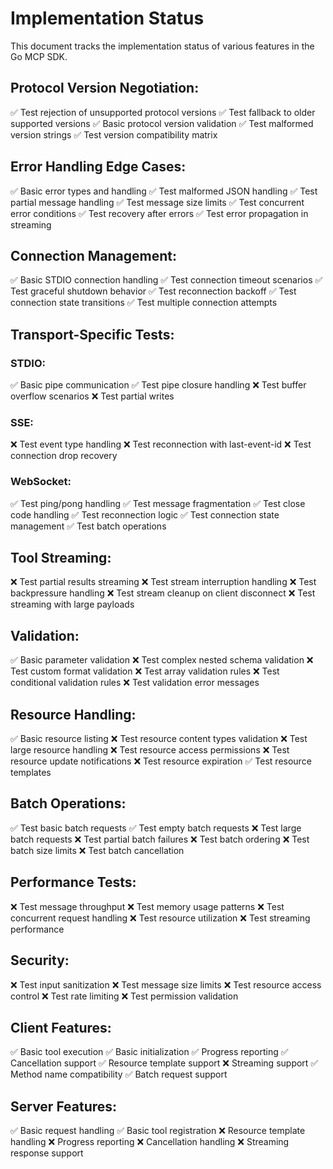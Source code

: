 # Implementation Status

This document tracks the implementation status of various features in the Go MCP SDK.

## Protocol Version Negotiation:
✅ Test rejection of unsupported protocol versions
✅ Test fallback to older supported versions
✅ Basic protocol version validation
✅ Test malformed version strings
✅ Test version compatibility matrix

## Error Handling Edge Cases:
✅ Basic error types and handling
✅ Test malformed JSON handling
✅ Test partial message handling
✅ Test message size limits
✅ Test concurrent error conditions
✅ Test recovery after errors
✅ Test error propagation in streaming 

## Connection Management:
✅ Basic STDIO connection handling
✅ Test connection timeout scenarios
✅ Test graceful shutdown behavior
✅ Test reconnection backoff
✅ Test connection state transitions
✅ Test multiple connection attempts

## Transport-Specific Tests:
### STDIO:
✅ Basic pipe communication
✅ Test pipe closure handling
❌ Test buffer overflow scenarios
❌ Test partial writes

### SSE:
❌ Test event type handling
❌ Test reconnection with last-event-id
❌ Test connection drop recovery

### WebSocket:
✅ Test ping/pong handling
✅ Test message fragmentation
✅ Test close code handling
✅ Test reconnection logic
✅ Test connection state management
✅ Test batch operations

## Tool Streaming:
❌ Test partial results streaming
❌ Test stream interruption handling
❌ Test backpressure handling
❌ Test stream cleanup on client disconnect
❌ Test streaming with large payloads

## Validation:
✅ Basic parameter validation
❌ Test complex nested schema validation
❌ Test custom format validation
❌ Test array validation rules
❌ Test conditional validation rules
❌ Test validation error messages

## Resource Handling:
✅ Basic resource listing
❌ Test resource content types validation
❌ Test large resource handling
❌ Test resource access permissions
❌ Test resource update notifications
❌ Test resource expiration
✅ Test resource templates

## Batch Operations:
✅ Test basic batch requests
✅ Test empty batch requests
❌ Test large batch requests
❌ Test partial batch failures
❌ Test batch ordering
❌ Test batch size limits
❌ Test batch cancellation

## Performance Tests:
❌ Test message throughput
❌ Test memory usage patterns
❌ Test concurrent request handling
❌ Test resource utilization
❌ Test streaming performance

## Security:
❌ Test input sanitization
❌ Test message size limits
❌ Test resource access control
❌ Test rate limiting
❌ Test permission validation

## Client Features:
✅ Basic tool execution
✅ Basic initialization
✅ Progress reporting
✅ Cancellation support
✅ Resource template support
❌ Streaming support
✅ Method name compatibility
✅ Batch request support

## Server Features:
✅ Basic request handling
✅ Basic tool registration
❌ Resource template handling
❌ Progress reporting
❌ Cancellation handling
❌ Streaming response support 